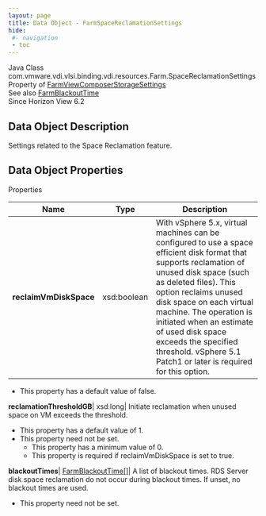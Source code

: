 ```yaml
---
layout: page
title: Data Object - FarmSpaceReclamationSettings
hide:
 #- navigation
 - toc
---
```






Java Class
    com.vmware.vdi.vlsi.binding.vdi.resources.Farm.SpaceReclamationSettings  
Property of
     [FarmViewComposerStorageSettings](vdi.resources.Farm.ViewComposerStorageSettings.md#field_detail)  
See also
     [FarmBlackoutTime](vdi.resources.Farm.BlackoutTime.md)  
Since 
    Horizon View 6.2

## Data Object Description 

Settings related to the Space Reclamation feature. 

## Data Object Properties

Properties

Name |  Type |  Description   
---|---|---  
**reclaimVmDiskSpace**|  xsd:boolean|  With vSphere 5.x, virtual machines can be configured to use a space efficient disk format that supports reclamation of unused disk space (such as deleted files). This option reclaims unused disk space on each virtual machine. The operation is initiated when an estimate of used disk space exceeds the specified threshold. vSphere 5.1 Patch1 or later is required for this option.   


  * This property has a default value of false.

  
**reclamationThresholdGB**|  xsd:long|  Initiate reclamation when unused space on VM exceeds the threshold.   


  * This property has a default value of 1.
* This property need not be set.
  * This property has a minimum value of 0. 
  * This property is required if reclaimVmDiskSpace is set to true.

  
**blackoutTimes**| [FarmBlackoutTime[]](vdi.resources.Farm.BlackoutTime.md)|  A list of blackout times. RDS Server disk space reclamation do not occur during blackout times. If unset, no blackout times are used.   


* This property need not be set.

  
  
  
  
  
  

